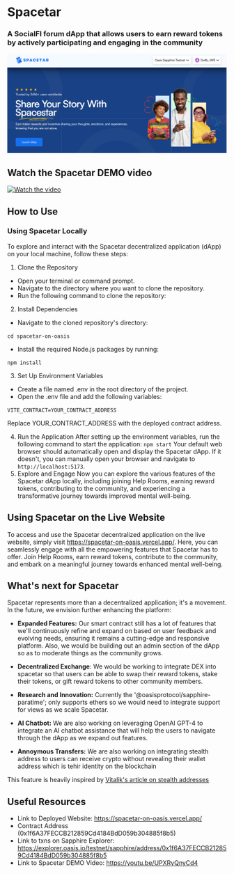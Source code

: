 # Spacetar 

### A SocialFI forum dApp that allows users to earn reward tokens by actively participating and engaging in the community

![Spacetar Homepage](https://github.com/amdonatusprince/spacetar-on-oasis/blob/main/frontend/src/assets/homepage.png)


## Watch the Spacetar DEMO video
[![Watch the video](https://img.youtube.com/vi/UPXRyQnyCd4/0.jpg)](https://youtu.be/UPXRyQnyCd4)



## How to Use
### Using Spacetar Locally
To explore and interact with the Spacetar decentralized application (dApp) on your local machine, follow these steps:

1. Clone the Repository
* Open your terminal or command prompt.
* Navigate to the directory where you want to clone the repository.
* Run the following command to clone the repository:

2. Install Dependencies
* Navigate to the cloned repository's directory:
```
cd spacetar-on-oasis
```
* Install the required Node.js packages by running:
```
npm install
```
3. Set Up Environment Variables
* Create a file named .env in the root directory of the project.
* Open the .env file and add the following variables:
```
VITE_CONTRACT=YOUR_CONTRACT_ADDRESS
```
Replace YOUR_CONTRACT_ADDRESS with the deployed contract address.

4. Run the Application
After setting up the environment variables, run the following command to start the application:
``` npm start ```
Your default web browser should automatically open and display the Spacetar dApp. If it doesn't, you can manually open your browser and navigate to ```http://localhost:5173```.
5. Explore and Engage
Now you can explore the various features of the Spacetar dApp locally, including joining Help Rooms, earning reward tokens, contributing to the community, and experiencing a transformative journey towards improved mental well-being.

## Using Spacetar on the Live Website
To access and use the Spacetar decentralized application on the live website, simply visit
https://spacetar-on-oasis.vercel.app/.
Here, you can seamlessly engage with all the empowering features that Spacetar has to offer. Join Help Rooms, earn reward tokens, contribute to the community, and embark on a meaningful journey towards enhanced mental well-being.

## What's next for Spacetar
Spacetar represents more than a decentralized application; it's a movement. In the future, we envision further enhancing the platform:

* **Expanded Features:** Our smart contract still has a lot of features that we'll continuously refine and expand on based on user feedback and evolving needs, ensuring it remains a cutting-edge and responsive platform. Also, we would be building out an admin section of the dApp so as to moderate things as the community grows.

* **Decentralized Exchange**: We would be working to integrate DEX into spacetar so that users can be able to swap their reward tokens, stake their tokens, or gift reward tokens to other community members.

* **Research and Innovation:** Currently the '@oasisprotocol/sapphire-paratime'; only supports ethers so we would need to integrate support for views as we scale Spacetar.
  
* **AI Chatbot:** We are also working on leveraging OpenAI GPT-4 to integrate an AI chatbot assistance that will help the users to navigate through the dApp as we expand out features.

* **Annoymous Transfers:** We are also working on integrating stealth address to users can receive crypto without revealing their wallet address which is tehir identity on the blockchain

This feature is heavily inspired by [Vitalik's article on stealth addresses](https://vitalik.eth.limo/general/2023/01/20/stealth.html)



## Useful Resources
- Link to Deployed Website: https://spacetar-on-oasis.vercel.app/
- Contract Address (0x1f6A37FECCB212859Cd4184BdD059b304885f8b5)
- Link to txns on Sapphire Explorer: https://explorer.oasis.io/testnet/sapphire/address/0x1f6A37FECCB212859Cd4184BdD059b304885f8b5
- Link to Spacetar DEMO Video: https://youtu.be/UPXRyQnyCd4
